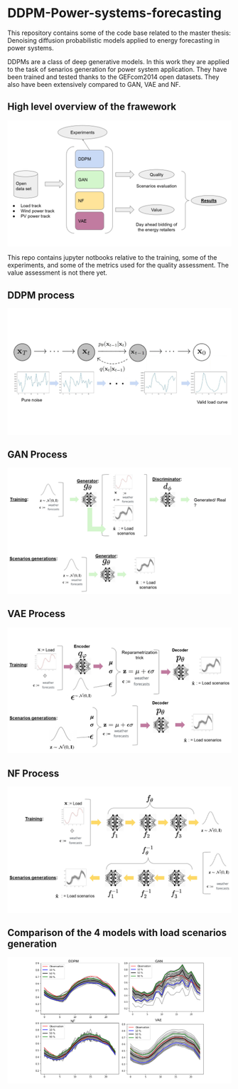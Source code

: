 # DDPM-Power-systems-forecasting

This repository contains some of the code base related to the master thesis: Denoising diffusion probabilistic models applied to energy forecasting in power systems.

DDPMs are a class of deep generative models. In this work they are applied to the task of senarios generation for power system application. They have been trained and tested thanks to the GEFcom2014 open datasets. They also have been extensively compared to GAN, VAE and NF.

## High level overview of the frawework

![graphical_abstract](imgs/graphical_abstract_page-0001.jpg)

This repo contains jupyter notbooks relative to the training, some of the experiments, and some of the metrics used for the quality assessment. The value assessment is not there yet.

## DDPM process
![DDPM](imgs/illustration_DDPM_page-0001.jpg)

## GAN Process
![GAN](imgs/GAN_scheme_page-0001.jpg)

## VAE Process
![VAE](imgs/VAE_scheme_page-0001.jpg)

## NF Process
![NF](imgs/NF_scheme_page-0001.jpg)


## Comparison of the 4 models with load scenarios generation
![Comp](imgs/load_comparison.png)

